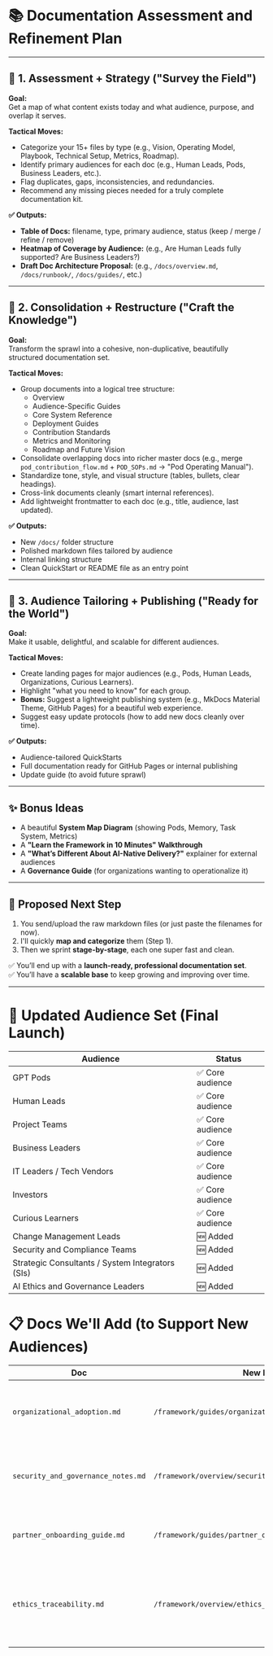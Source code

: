 # 📚 Documentation Assessment and Refinement Plan

---

## 🎯 1. Assessment + Strategy ("Survey the Field")

**Goal:**  
Get a map of what content exists today and what audience, purpose, and overlap it serves.

**Tactical Moves:**
- Categorize your 15+ files by type (e.g., Vision, Operating Model, Playbook, Technical Setup, Metrics, Roadmap).
- Identify primary audiences for each doc (e.g., Human Leads, Pods, Business Leaders, etc.).
- Flag duplicates, gaps, inconsistencies, and redundancies.
- Recommend any missing pieces needed for a truly complete documentation kit.

**✅ Outputs:**
- **Table of Docs:** filename, type, primary audience, status (keep / merge / refine / remove)
- **Heatmap of Coverage by Audience:** (e.g., Are Human Leads fully supported? Are Business Leaders?)
- **Draft Doc Architecture Proposal:** (e.g., `/docs/overview.md`, `/docs/runbook/`, `/docs/guides/`, etc.)

---

## 🧠 2. Consolidation + Restructure ("Craft the Knowledge")

**Goal:**  
Transform the sprawl into a cohesive, non-duplicative, beautifully structured documentation set.

**Tactical Moves:**
- Group documents into a logical tree structure:
  - Overview
  - Audience-Specific Guides
  - Core System Reference
  - Deployment Guides
  - Contribution Standards
  - Metrics and Monitoring
  - Roadmap and Future Vision
- Consolidate overlapping docs into richer master docs (e.g., merge `pod_contribution_flow.md` + `POD_SOPs.md` → "Pod Operating Manual").
- Standardize tone, style, and visual structure (tables, bullets, clear headings).
- Cross-link documents cleanly (smart internal references).
- Add lightweight frontmatter to each doc (e.g., title, audience, last updated).

**✅ Outputs:**
- New `/docs/` folder structure
- Polished markdown files tailored by audience
- Internal linking structure
- Clean QuickStart or README file as an entry point

---

## 🚀 3. Audience Tailoring + Publishing ("Ready for the World")

**Goal:**  
Make it usable, delightful, and scalable for different audiences.

**Tactical Moves:**
- Create landing pages for major audiences (e.g., Pods, Human Leads, Organizations, Curious Learners).
- Highlight "what you need to know" for each group.
- **Bonus:** Suggest a lightweight publishing system (e.g., MkDocs Material Theme, GitHub Pages) for a beautiful web experience.
- Suggest easy update protocols (how to add new docs cleanly over time).

**✅ Outputs:**
- Audience-tailored QuickStarts
- Full documentation ready for GitHub Pages or internal publishing
- Update guide (to avoid future sprawl)

---

## ✨ Bonus Ideas

- A beautiful **System Map Diagram** (showing Pods, Memory, Task System, Metrics)
- A **"Learn the Framework in 10 Minutes" Walkthrough**
- A **"What’s Different About AI-Native Delivery?"** explainer for external audiences
- A **Governance Guide** (for organizations wanting to operationalize it)

---

## 🚀 Proposed Next Step

1. You send/upload the raw markdown files (or just paste the filenames for now).
2. I'll quickly **map and categorize** them (Step 1).
3. Then we sprint **stage-by-stage**, each one super fast and clean.

✅ You’ll end up with a **launch-ready, professional documentation set**.  
✅ You’ll have a **scalable base** to keep growing and improving over time.


---


# 🚀 Updated Audience Set (Final Launch)

| **Audience**                                | **Status**         |
|----------------------------------------------|--------------------|
| GPT Pods                                     | ✅ Core audience   |
| Human Leads                                  | ✅ Core audience   |
| Project Teams                                | ✅ Core audience   |
| Business Leaders                             | ✅ Core audience   |
| IT Leaders / Tech Vendors                    | ✅ Core audience   |
| Investors                                    | ✅ Core audience   |
| Curious Learners                             | ✅ Core audience   |
| Change Management Leads                      | 🆕 Added           |
| Security and Compliance Teams                | 🆕 Added           |
| Strategic Consultants / System Integrators (SIs) | 🆕 Added       |
| AI Ethics and Governance Leaders             | 🆕 Added           |

# 📋 Docs We'll Add (to Support New Audiences)

| **Doc**                        | **New Path**                                          | **Purpose**                                                                 |
|----------------------------------|-------------------------------------------------------|-----------------------------------------------------------------------------|
| `organizational_adoption.md`    | `/framework/guides/organizational_adoption.md`         | Help Change Management Leads drive adoption of AI-native delivery          |
| `security_and_governance_notes.md` | `/framework/overview/security_and_governance_notes.md` | Notes for Security and Compliance Teams (token management, traceability)   |
| `partner_onboarding_guide.md`   | `/framework/guides/partner_onboarding_guide.md`        | Lightweight guide for Strategic Consultants or Vendors                     |
| `ethics_traceability.md`        | `/framework/overview/ethics_traceability.md`           | Explicit guide for AI Ethics and Governance Leaders (reasoning, human oversight) |
